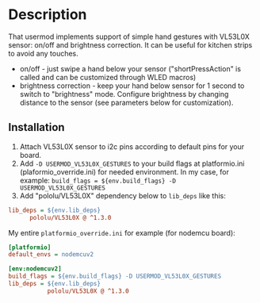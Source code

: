# Description

That usermod implements support of simple hand gestures with VL53L0X sensor: on/off and brightness correction.
It can be useful for kitchen strips to avoid any touches.
 - on/off - just swipe a hand below your sensor ("shortPressAction" is called and can be customized through WLED macros)
 - brightness correction - keep your hand below sensor for 1 second to switch to "brightness" mode.
                           Configure brightness by changing distance to the sensor (see parameters below for customization).
   
## Installation

1. Attach VL53L0X sensor to i2c pins according to default pins for your board.
2. Add `-D USERMOD_VL53L0X_GESTURES` to your build flags at platformio.ini (plaformio_override.ini) for needed environment.
In my case, for example: `build_flags = ${env.build_flags} -D USERMOD_VL53L0X_GESTURES`
3. Add "pololu/VL53L0X" dependency below to `lib_deps` like this:
```ini
lib_deps = ${env.lib_deps}
      pololu/VL53L0X @ ^1.3.0
```

My entire `platformio_override.ini` for example (for nodemcu board):
```ini
[platformio]
default_envs = nodemcuv2

[env:nodemcuv2]
build_flags = ${env.build_flags} -D USERMOD_VL53L0X_GESTURES
lib_deps = ${env.lib_deps}
           pololu/VL53L0X @ ^1.3.0
```
